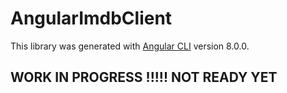 # AngularImdbClient

This library was generated with [Angular CLI](https://github.com/angular/angular-cli) version 8.0.0.

## WORK IN PROGRESS !!!!! NOT READY YET
